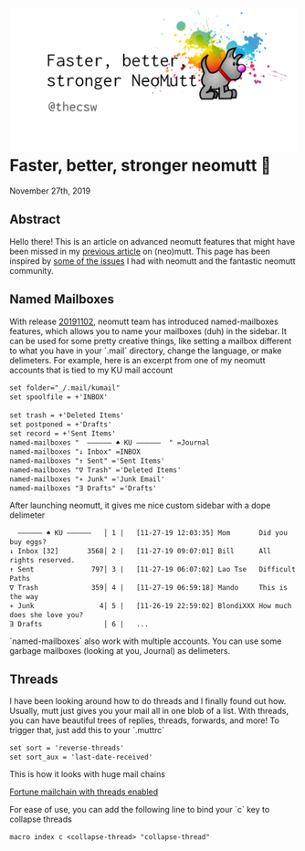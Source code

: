 ![preview](./preview.png)
Faster, better, stronger neomutt 🐩
==================================

November 27th, 2019

Abstract
--------

Hello there! This is an article on advanced neomutt features that might
have been missed in my [previous article](../using_mutt) on (neo)mutt.
This page has been inspired by [some of the
issues](https://github.com/neomutt/neomutt/issues/1958) I had with
neomutt and the fantastic neomutt community.

Named Mailboxes
---------------

With release
[20191102](https://github.com/neomutt/neomutt/tree/20191102), neomutt
team has introduced named-mailboxes features, which allows you to name
your mailboxes (duh) in the sidebar. It can be used for some pretty
creative things, like setting a mailbox different to what you have in
your \`.mail\` directory, change the language, or make delimeters. For
example, here is an excerpt from one of my neomutt accounts that is tied
to my KU mail account

``` {.example}
set folder="_/.mail/kumail"
set spoolfile = +'INBOX'

set trash = +'Deleted Items'
set postponed = +'Drafts'
set record = +'Sent Items'
named-mailboxes "  ―――――― ♠ KU ――――――  " =Journal
named-mailboxes "↓ Inbox" =INBOX
named-mailboxes "↑ Sent" ='Sent Items'
named-mailboxes "∇ Trash" ='Deleted Items'
named-mailboxes "∗ Junk" ='Junk Email'
named-mailboxes "∃ Drafts" ='Drafts'
```

After launching neomutt, it gives me nice custom sidebar with a dope
delimeter

``` {.example}
  ―――――― ♠ KU ――――――   │ 1 |   [11-27-19 12:03:35] Mom       Did you buy eggs?
↓ Inbox [32]       3568│ 2 |   [11-27-19 09:07:01] Bill      All rights reserved.
↑ Sent              797│ 3 |   [11-27-19 06:07:02] Lao Tse   Difficult Paths
∇ Trash             359│ 4 |   [11-27-19 06:59:18] Mando     This is the way
∗ Junk                4│ 5 |   [11-26-19 22:59:02] BlondiXXX How much does she love you?
∃ Drafts               │ 6 |   ...
```

\`named-mailboxes\` also work with multiple accounts. You can use some
garbage mailboxes (looking at you, Journal) as delimeters.

Threads
-------

I have been looking around how to do threads and I finally found out
how. Usually, mutt just gives you your mail all in one blob of a list.
With threads, you can have beautiful trees of replies, threads,
forwards, and more! To trigger that, just add this to your \`.muttrc\`

``` {.example}
set sort = 'reverse-threads'
set sort_aux = 'last-date-received'
```

This is how it looks with huge mail chains

[Fortune mailchain with threads enabled](threads.png)

For ease of use, you can add the following line to bind your \`c\` key
to collapse threads

``` {.example}
macro index c <collapse-thread> "collapse-thread"
```
